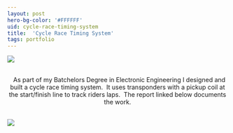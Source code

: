 ```yaml
---
layout: post
hero-bg-color: '#FFFFFF'
uid: cycle-race-timing-system
title:  'Cycle Race Timing System'
tags: portfolio
---
```


<img src="{{ site.url }}/images/portfolio/cycle-race-timing-system/IMG_20190402_153322.jpg">

<div class="sqs-html-content">
 <p class="" style="text-align:center;white-space:pre-wrap;">
  As part of my Batchelors Degree in Electronic Engineering I designed and built a cycle race timing system.  It uses transponders with a pickup coil at the start/finish line to track riders laps.  The report linked below documents the work.
 </p>
</div>


<img src="{{ site.url }}/images/portfolio/cycle-race-timing-system/Cycle+Club+Race+Timing+System.PNG">

